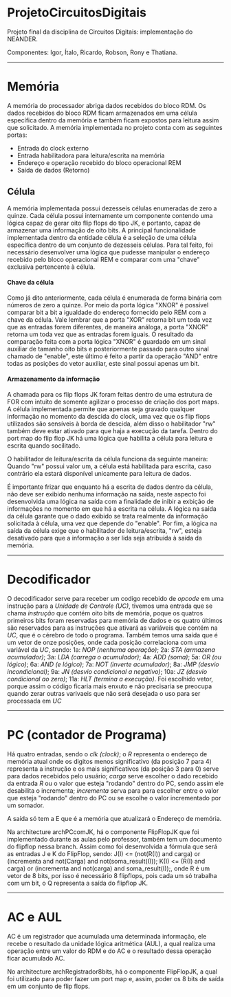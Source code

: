 # ProjetoCircuitosDigitais
Projeto final da disciplina de Circuitos Digitais: implementação do NEANDER.


Componentes: Igor, Ítalo, Ricardo, Robson, Rony e Thatiana.

___________________________________________________________________________



# Memória

A memória do processador abriga dados recebidos do bloco RDM. Os dados recebidos do bloco RDM ficam armazenados em uma célula específica dentro da memória e também ficam expostos para leitura assim que solicitado. A memória implementada no projeto conta com as seguintes portas:

* Entrada do clock externo
* Entrada habilitadora para leitura/escrita na memória
* Endereço e operação recebido do bloco operacional REM
* Saída de dados (Retorno)


## Célula

A memória implementada possui dezesseis células enumeradas de zero a quinze. Cada célula possui internamente um componente contendo uma lógica capaz de gerar oito flip flops do tipo JK, e portanto, capaz de armazenar uma informação de oito bits.
A principal funcionalidade implementada dentro da entidade célula é a seleção de uma célula específica dentro de um conjunto de dezesseis células. Para tal feito, foi necessário desenvolver uma lógica que pudesse manipular o endereço recebido pelo bloco operacional REM e comparar com uma "chave" exclusiva pertencente à célula.

#### Chave da célula
Como já dito anteriormente, cada célula é enumerada de forma binária com números de zero a quinze. Por meio da porta lógica "XNOR" é possível comparar bit a bit a igualdade do endereço fornecido pelo REM com a chave da célula. Vale lembrar que a porta "XOR" retorna bit um toda vez que as entradas forem diferentes, de maneira análoga, a porta "XNOR" retorna um toda vez que as entradas forem iguais. O resultado da comparação feita com a porta lógica "XNOR" é guardado em um sinal auxiliar de tamanho oito bits e posteriormente passado para outro sinal chamado de "enable", este último é feito a partir da operação "AND" entre todas as posições do vetor auxiliar, este sinal possui apenas um bit.

#### Armazenamento da informação
A chamada para os flip flops JK foram feitas dentro de uma estrutura de FOR com intuito de somente agilizar o processo de criação dos port maps. A célula implementada permite que apenas seja gravado qualquer informação no momento da descida do clock, uma vez que os flip flops utilizados são sensíveis à borda de descida, além disso o habilitador "rw" também deve estar ativado para que haja a execução da tarefa. Dentro do port map do flip flop JK há uma lógica que habilita a célula para leitura e escrita quando socilitado.

O habilitador de leitura/escrita da célula funciona da seguinte maneira:
Quando "rw" possui valor um, a célula está habilitada para escrita, caso contrário ela estará disponível unicamente para leitura de dados.

É importante frizar que enquanto há a escrita de dados dentro da célula, não deve ser exibido nenhuma informação na saída, neste aspecto foi desenvolvida uma lógica na saída com a finalidade de inibir a exbição de informações no momento em que há a escrita na célula. A lógica na saída da célula garante que o dado exibido se trata realmente da informação solicitada à célula, uma vez que depende do "enable". Por fim, a lógica na saída da célula exige que o habilitador de leitura/escrita, "rw", esteja desativado para que a informação a ser lida seja atribuída à saída da memória.

__________________________________________________________________________________________________


# Decodificador


O decodificador serve para receber um codigo recebido de *opcode* em uma instrução para a *Unidade de Controle (UC)*, tivemos uma entrada que se chama *instrução* que contém oito bits de memória, poque os quatros primeiros bits foram reservadas para memória de dados e os quatro últimos são reservados para as instruções que ativará as variáveis que contém na *UC*, que é o cérebro de todo o programa. Também temos uma saída que é um vetor de onze posições, onde cada posição correlaciona com uma variável da *UC*, sendo:
1a: *NOP (nenhuma operação)*;
2a: *STA (armazena acumulador)*;
3a: *LDA (carrega o acumulador)*;
4a: *ADD (soma)*;
5a: *OR (ou lógico)*;
6a: *AND (e lógico)*;
7a: *NOT (inverte acumulador)*;
8a: *JMP (desvio incondicional)*;
9a: *JN (desvio condicional a negativo)*;
10a: *JZ (desvio condicional ao zero)*;
11a: *HLT (termina a execução)*.
Foi escolhido vetor, porque assim o código ficaria mais enxuto e não precisaria se preocupa quando zerar outras varivaeis que não será desejada o uso para ser processada em *UC*

________________________________________________________________________________________________

# PC (contador de Programa)

Há quatro entradas, sendo o *clk (clock)*; 
o *R* representa o endereço de memória atual onde os digitos menos significativo (da posição 7 para 4) representa a instrução e os mais significativos (da posição 3 para 0) serve para dados recebidos pelo usuário;
*carga* serve escolher o dado recebido da entrada *R* ou o valor que esteja "rodando" dentro do PC, sendo assim ele desabilita o incrementa;
*incrementa* serva para para escolher entre o valor que esteja "rodando" dentro do PC ou se escolhe o valor incrementado por um somador.

A saída só tem a E que é a memória que atualizará o Endereço de memória.

Na architecture archPCcomJK, há o componente FlipFlopJK que foi implementado durante as aulas pelo professor, também tem um documento do flipflop nessa branch.
Assim como foi desenvolvida a fórmula que será as entradas J e K do FlipFlop, sendo:
J(I) <= (not(R(I)) and carga) or (incrementa and not(Carga) and not(soma_result(I)));
K(I) <= (R(I) and carga) or (incrementa and not(carga) and soma_result(I));, onde R é um vetor de 8 bits, 
por isso é necessário 8 flipflops, pois cada um só trabalha com um bit, o Q representa a saída do flipflop JK.

________________________________________________________________________________________________

# AC e AUL

AC é um registrador que acumulada uma determinada informação, ele recebe o resultado da unidade lógica aritmética (AUL), a qual realiza uma operação entre um valor do RDM e do AC e o resultado dessa operação ficar acumulado AC.

No architecture archRegistrador8bits, há o componente FlipFlopJK, a qual foi utilizado para poder fazer um port map e, assim, poder os 8 bits de saída em um conjunto de flip flops.
